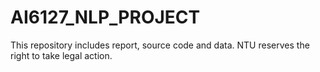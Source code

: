 # AI6127_NLP_PROJECT
This repository includes report, source code and data. NTU reserves the right to take legal action.
